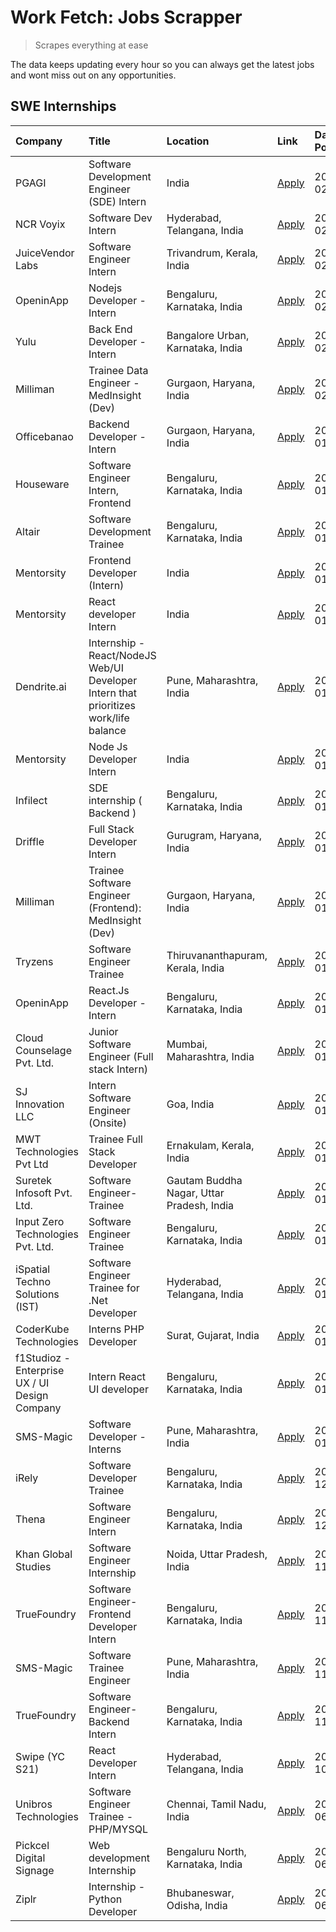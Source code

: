 # Work Fetch: Jobs Scrapper
> Scrapes everything at ease

The data keeps updating every hour so you can always get the latest jobs and wont miss out on any opportunities.

## SWE Internships
<!--START_SECTION:workfetch-->
| Company                                       | Title                                                                                | Location                                  | Link                                                                                                                                                                                                                                                                                             | Date Posted   |
|:----------------------------------------------|:-------------------------------------------------------------------------------------|:------------------------------------------|:-------------------------------------------------------------------------------------------------------------------------------------------------------------------------------------------------------------------------------------------------------------------------------------------------|:--------------|
| PGAGI                                         | Software Development Engineer (SDE) Intern                                           | India                                     | [Apply](https://in.linkedin.com/jobs/view/software-development-engineer-sde-intern-at-pgagi-3819960920?refId=w7n9IfKP%2BmPw%2BERXWpSM5g%3D%3D&trackingId=B%2FSkZmcGBjaZIuUqM1NEWQ%3D%3D&position=25&pageNum=0&trk=public_jobs_jserp-result_search-card)                                          | 2024-02-07    |
| NCR Voyix                                     | Software Dev Intern                                                                  | Hyderabad, Telangana, India               | [Apply](https://in.linkedin.com/jobs/view/software-dev-intern-at-ncr-voyix-3824608662?refId=DmppbKfoCihFUiMf4YS6kA%3D%3D&trackingId=sRbOP1%2BXJ3yd5J5MNQiSuQ%3D%3D&position=20&pageNum=1&trk=public_jobs_jserp-result_search-card)                                                               | 2024-02-07    |
| JuiceVendor Labs                              | Software Engineer Intern                                                             | Trivandrum, Kerala, India                 | [Apply](https://in.linkedin.com/jobs/view/software-engineer-intern-at-juicevendor-labs-3823487440?refId=DmppbKfoCihFUiMf4YS6kA%3D%3D&trackingId=p4XwLvM3Fjo6ZXIjLq%2FzeA%3D%3D&position=24&pageNum=1&trk=public_jobs_jserp-result_search-card)                                                   | 2024-02-07    |
| OpeninApp                                     | Nodejs Developer - Intern                                                            | Bengaluru, Karnataka, India               | [Apply](https://in.linkedin.com/jobs/view/nodejs-developer-intern-at-openinapp-3822599762?refId=DmppbKfoCihFUiMf4YS6kA%3D%3D&trackingId=EuE2WgofJTi98MYKiii%2FJg%3D%3D&position=2&pageNum=1&trk=public_jobs_jserp-result_search-card)                                                            | 2024-02-05    |
| Yulu                                          | Back End Developer - Intern                                                          | Bangalore Urban, Karnataka, India         | [Apply](https://in.linkedin.com/jobs/view/back-end-developer-intern-at-yulu-3821682220?refId=DmppbKfoCihFUiMf4YS6kA%3D%3D&trackingId=To9zu5rm6%2F4cGyr2j4REdQ%3D%3D&position=10&pageNum=1&trk=public_jobs_jserp-result_search-card)                                                              | 2024-02-04    |
| Milliman                                      | Trainee Data Engineer - MedInsight (Dev)                                             | Gurgaon, Haryana, India                   | [Apply](https://in.linkedin.com/jobs/view/trainee-data-engineer-medinsight-dev-at-milliman-3789275187?refId=DmppbKfoCihFUiMf4YS6kA%3D%3D&trackingId=RPaleHUVWs752o1QMmgfXA%3D%3D&position=25&pageNum=1&trk=public_jobs_jserp-result_search-card)                                                 | 2024-02-01    |
| Officebanao                                   | Backend Developer - Intern                                                           | Gurgaon, Haryana, India                   | [Apply](https://in.linkedin.com/jobs/view/backend-developer-intern-at-officebanao-3814263731?refId=w7n9IfKP%2BmPw%2BERXWpSM5g%3D%3D&trackingId=U7VqeQCh6dQwTICWPod6UA%3D%3D&position=5&pageNum=0&trk=public_jobs_jserp-result_search-card)                                                       | 2024-01-31    |
| Houseware                                     | Software Engineer Intern, Frontend                                                   | Bengaluru, Karnataka, India               | [Apply](https://in.linkedin.com/jobs/view/software-engineer-intern-frontend-at-houseware-3818959820?refId=w7n9IfKP%2BmPw%2BERXWpSM5g%3D%3D&trackingId=vEOSFV2aLg7uNQaietJ8mQ%3D%3D&position=7&pageNum=0&trk=public_jobs_jserp-result_search-card)                                                | 2024-01-31    |
| Altair                                        | Software Development Trainee                                                         | Bengaluru, Karnataka, India               | [Apply](https://in.linkedin.com/jobs/view/software-development-trainee-at-altair-3817606202?refId=w7n9IfKP%2BmPw%2BERXWpSM5g%3D%3D&trackingId=6kCzd9%2FCyR%2FXWv%2FUTy61Gw%3D%3D&position=22&pageNum=0&trk=public_jobs_jserp-result_search-card)                                                 | 2024-01-31    |
| Mentorsity                                    | Frontend Developer (Intern)                                                          | India                                     | [Apply](https://in.linkedin.com/jobs/view/frontend-developer-intern-at-mentorsity-3820303627?refId=DmppbKfoCihFUiMf4YS6kA%3D%3D&trackingId=y5Exi2CPx%2BoRj53nckCArA%3D%3D&position=1&pageNum=1&trk=public_jobs_jserp-result_search-card)                                                         | 2024-01-31    |
| Mentorsity                                    | React developer Intern                                                               | India                                     | [Apply](https://in.linkedin.com/jobs/view/react-developer-intern-at-mentorsity-3820308129?refId=DmppbKfoCihFUiMf4YS6kA%3D%3D&trackingId=v5EDwpdxATntYmiKqdBN5w%3D%3D&position=5&pageNum=1&trk=public_jobs_jserp-result_search-card)                                                              | 2024-01-31    |
| Dendrite.ai                                   | Internship - React/NodeJS Web/UI Developer Intern that prioritizes work/life balance | Pune, Maharashtra, India                  | [Apply](https://in.linkedin.com/jobs/view/internship-react-nodejs-web-ui-developer-intern-that-prioritizes-work-life-balance-at-dendrite-ai-3818948068?refId=DmppbKfoCihFUiMf4YS6kA%3D%3D&trackingId=36M4R1DVVIPbMLg2gLY9Zw%3D%3D&position=8&pageNum=1&trk=public_jobs_jserp-result_search-card) | 2024-01-31    |
| Mentorsity                                    | Node Js Developer Intern                                                             | India                                     | [Apply](https://in.linkedin.com/jobs/view/node-js-developer-intern-at-mentorsity-3820307183?refId=DmppbKfoCihFUiMf4YS6kA%3D%3D&trackingId=6BejrOx%2Fj%2FUUbGf9RaEKLw%3D%3D&position=21&pageNum=1&trk=public_jobs_jserp-result_search-card)                                                       | 2024-01-31    |
| Infilect                                      | SDE internship ( Backend )                                                           | Bengaluru, Karnataka, India               | [Apply](https://in.linkedin.com/jobs/view/sde-internship-backend-at-infilect-3815120558?refId=w7n9IfKP%2BmPw%2BERXWpSM5g%3D%3D&trackingId=TUYHf3%2Fct65xN9%2FmIisc2g%3D%3D&position=15&pageNum=0&trk=public_jobs_jserp-result_search-card)                                                       | 2024-01-25    |
| Driffle                                       | Full Stack Developer Intern                                                          | Gurugram, Haryana, India                  | [Apply](https://in.linkedin.com/jobs/view/full-stack-developer-intern-at-driffle-3808002837?refId=DmppbKfoCihFUiMf4YS6kA%3D%3D&trackingId=%2FBeUON0DujdkJzfUYY2NRw%3D%3D&position=16&pageNum=1&trk=public_jobs_jserp-result_search-card)                                                         | 2024-01-22    |
| Milliman                                      | Trainee Software Engineer (Frontend): MedInsight (Dev)                               | Gurgaon, Haryana, India                   | [Apply](https://in.linkedin.com/jobs/view/trainee-software-engineer-frontend-medinsight-dev-at-milliman-3792874280?refId=w7n9IfKP%2BmPw%2BERXWpSM5g%3D%3D&trackingId=kdNy9r1lJdsJcUJp2rHlpQ%3D%3D&position=4&pageNum=0&trk=public_jobs_jserp-result_search-card)                                 | 2024-01-18    |
| Tryzens                                       | Software Engineer Trainee                                                            | Thiruvananthapuram, Kerala, India         | [Apply](https://in.linkedin.com/jobs/view/software-engineer-trainee-at-tryzens-3809363491?refId=DmppbKfoCihFUiMf4YS6kA%3D%3D&trackingId=t82AlYD89MT5s2onr69Gug%3D%3D&position=6&pageNum=1&trk=public_jobs_jserp-result_search-card)                                                              | 2024-01-18    |
| OpeninApp                                     | React.Js Developer - Intern                                                          | Bengaluru, Karnataka, India               | [Apply](https://in.linkedin.com/jobs/view/react-js-developer-intern-at-openinapp-3808475343?refId=w7n9IfKP%2BmPw%2BERXWpSM5g%3D%3D&trackingId=wgIaR1C4oUYYC%2BcnyRCOvA%3D%3D&position=16&pageNum=0&trk=public_jobs_jserp-result_search-card)                                                     | 2024-01-17    |
| Cloud Counselage Pvt. Ltd.                    | Junior Software Engineer (Full stack Intern)                                         | Mumbai, Maharashtra, India                | [Apply](https://in.linkedin.com/jobs/view/junior-software-engineer-full-stack-intern-at-cloud-counselage-pvt-ltd-3803132814?refId=w7n9IfKP%2BmPw%2BERXWpSM5g%3D%3D&trackingId=rgQJh1WXnGTf15w%2F5NJu5Q%3D%3D&position=19&pageNum=0&trk=public_jobs_jserp-result_search-card)                     | 2024-01-11    |
| SJ Innovation LLC                             | Intern Software Engineer (Onsite)                                                    | Goa, India                                | [Apply](https://in.linkedin.com/jobs/view/intern-software-engineer-onsite-at-sj-innovation-llc-3799959011?refId=DmppbKfoCihFUiMf4YS6kA%3D%3D&trackingId=UbX20AO5RAwmi%2F8aneTVDQ%3D%3D&position=9&pageNum=1&trk=public_jobs_jserp-result_search-card)                                            | 2024-01-11    |
| MWT Technologies Pvt Ltd                      | Trainee Full Stack Developer                                                         | Ernakulam, Kerala, India                  | [Apply](https://in.linkedin.com/jobs/view/trainee-full-stack-developer-at-mwt-technologies-pvt-ltd-3800921715?refId=w7n9IfKP%2BmPw%2BERXWpSM5g%3D%3D&trackingId=eglMj2NjTylBUynM%2BRmhbA%3D%3D&position=2&pageNum=0&trk=public_jobs_jserp-result_search-card)                                    | 2024-01-09    |
| Suretek Infosoft Pvt. Ltd.                    | Software Engineer-Trainee                                                            | Gautam Buddha Nagar, Uttar Pradesh, India | [Apply](https://in.linkedin.com/jobs/view/software-engineer-trainee-at-suretek-infosoft-pvt-ltd-3800934643?refId=w7n9IfKP%2BmPw%2BERXWpSM5g%3D%3D&trackingId=6q73iXH%2Bu%2Bgp%2Bfg1kkNmYg%3D%3D&position=8&pageNum=0&trk=public_jobs_jserp-result_search-card)                                   | 2024-01-09    |
| Input Zero Technologies Pvt. Ltd.             | Software Engineer Trainee                                                            | Bengaluru, Karnataka, India               | [Apply](https://in.linkedin.com/jobs/view/software-engineer-trainee-at-input-zero-technologies-pvt-ltd-3800927643?refId=w7n9IfKP%2BmPw%2BERXWpSM5g%3D%3D&trackingId=t8qmsM5krAQHpstBb486Lw%3D%3D&position=21&pageNum=0&trk=public_jobs_jserp-result_search-card)                                 | 2024-01-09    |
| iSpatial Techno Solutions (IST)               | Software Engineer Trainee for .Net Developer                                         | Hyderabad, Telangana, India               | [Apply](https://in.linkedin.com/jobs/view/software-engineer-trainee-for-net-developer-at-ispatial-techno-solutions-ist-3800940014?refId=DmppbKfoCihFUiMf4YS6kA%3D%3D&trackingId=%2BaD4pEOWplFmCSwxH06PlA%3D%3D&position=12&pageNum=1&trk=public_jobs_jserp-result_search-card)                   | 2024-01-09    |
| CoderKube Technologies                        | Interns PHP Developer                                                                | Surat, Gujarat, India                     | [Apply](https://in.linkedin.com/jobs/view/interns-php-developer-at-coderkube-technologies-3800923432?refId=DmppbKfoCihFUiMf4YS6kA%3D%3D&trackingId=QdyHLJeEn8mkPpMZBXiXAA%3D%3D&position=14&pageNum=1&trk=public_jobs_jserp-result_search-card)                                                  | 2024-01-09    |
| f1Studioz - Enterprise UX / UI Design Company | Intern React UI developer                                                            | Bengaluru, Karnataka, India               | [Apply](https://in.linkedin.com/jobs/view/intern-react-ui-developer-at-f1studioz-enterprise-ux-ui-design-company-3796354738?refId=w7n9IfKP%2BmPw%2BERXWpSM5g%3D%3D&trackingId=1Unby3Ac%2FL78%2B3a6drdMOw%3D%3D&position=6&pageNum=0&trk=public_jobs_jserp-result_search-card)                    | 2024-01-08    |
| SMS-Magic                                     | Software Developer -Interns                                                          | Pune, Maharashtra, India                  | [Apply](https://in.linkedin.com/jobs/view/software-developer-interns-at-sms-magic-3799485343?refId=w7n9IfKP%2BmPw%2BERXWpSM5g%3D%3D&trackingId=ULJ%2BBbi45J5OjbbS1nKNJg%3D%3D&position=24&pageNum=0&trk=public_jobs_jserp-result_search-card)                                                    | 2024-01-05    |
| iRely                                         | Software Developer Trainee                                                           | Bengaluru, Karnataka, India               | [Apply](https://in.linkedin.com/jobs/view/software-developer-trainee-at-irely-3801577534?refId=w7n9IfKP%2BmPw%2BERXWpSM5g%3D%3D&trackingId=phuCYO96aIETUDdnE871Ww%3D%3D&position=9&pageNum=0&trk=public_jobs_jserp-result_search-card)                                                           | 2023-12-22    |
| Thena                                         | Software Engineer Intern                                                             | Bengaluru, Karnataka, India               | [Apply](https://in.linkedin.com/jobs/view/software-engineer-intern-at-thena-3778731751?refId=w7n9IfKP%2BmPw%2BERXWpSM5g%3D%3D&trackingId=BU3p5slMCviSz03R%2BzmX8Q%3D%3D&position=12&pageNum=0&trk=public_jobs_jserp-result_search-card)                                                          | 2023-12-05    |
| Khan Global Studies                           | Software Engineer Internship                                                         | Noida, Uttar Pradesh, India               | [Apply](https://in.linkedin.com/jobs/view/software-engineer-internship-at-khan-global-studies-3766942197?refId=DmppbKfoCihFUiMf4YS6kA%3D%3D&trackingId=5ocQGDzy4JER9VXIcplShA%3D%3D&position=13&pageNum=1&trk=public_jobs_jserp-result_search-card)                                              | 2023-11-27    |
| TrueFoundry                                   | Software Engineer- Frontend Developer Intern                                         | Bengaluru, Karnataka, India               | [Apply](https://in.linkedin.com/jobs/view/software-engineer-frontend-developer-intern-at-truefoundry-3790095058?refId=w7n9IfKP%2BmPw%2BERXWpSM5g%3D%3D&trackingId=RBNVHvAQ4nI7w3HMy%2FTWsA%3D%3D&position=11&pageNum=0&trk=public_jobs_jserp-result_search-card)                                 | 2023-11-24    |
| SMS-Magic                                     | Software Trainee Engineer                                                            | Pune, Maharashtra, India                  | [Apply](https://in.linkedin.com/jobs/view/software-trainee-engineer-at-sms-magic-3761409781?refId=DmppbKfoCihFUiMf4YS6kA%3D%3D&trackingId=emotlZx8LKKB8z0H97KN2Q%3D%3D&position=3&pageNum=1&trk=public_jobs_jserp-result_search-card)                                                            | 2023-11-16    |
| TrueFoundry                                   | Software Engineer-Backend Intern                                                     | Bengaluru, Karnataka, India               | [Apply](https://in.linkedin.com/jobs/view/software-engineer-backend-intern-at-truefoundry-3779508170?refId=w7n9IfKP%2BmPw%2BERXWpSM5g%3D%3D&trackingId=hIzumWxX2f12e28HzZtpWQ%3D%3D&position=23&pageNum=0&trk=public_jobs_jserp-result_search-card)                                              | 2023-11-10    |
| Swipe (YC S21)                                | React Developer Intern                                                               | Hyderabad, Telangana, India               | [Apply](https://in.linkedin.com/jobs/view/react-developer-intern-at-swipe-yc-s21-3737600089?refId=w7n9IfKP%2BmPw%2BERXWpSM5g%3D%3D&trackingId=q220lkN8gitldoC3OSvlWw%3D%3D&position=13&pageNum=0&trk=public_jobs_jserp-result_search-card)                                                       | 2023-10-13    |
| Unibros Technologies                          | Software Engineer Trainee - PHP/MYSQL                                                | Chennai, Tamil Nadu, India                | [Apply](https://in.linkedin.com/jobs/view/software-engineer-trainee-php-mysql-at-unibros-technologies-3656599241?refId=DmppbKfoCihFUiMf4YS6kA%3D%3D&trackingId=%2BnWzy9pLhjw5%2B%2B0Ko%2F43dg%3D%3D&position=4&pageNum=1&trk=public_jobs_jserp-result_search-card)                               | 2023-06-12    |
| Pickcel Digital Signage                       | Web development Internship                                                           | Bengaluru North, Karnataka, India         | [Apply](https://in.linkedin.com/jobs/view/web-development-internship-at-pickcel-digital-signage-3656596922?refId=DmppbKfoCihFUiMf4YS6kA%3D%3D&trackingId=zZiewAeeZoKIblm%2B2Pyrpg%3D%3D&position=17&pageNum=1&trk=public_jobs_jserp-result_search-card)                                          | 2023-06-12    |
| Ziplr                                         | Internship - Python Developer                                                        | Bhubaneswar, Odisha, India                | [Apply](https://in.linkedin.com/jobs/view/internship-python-developer-at-ziplr-3645677592?refId=DmppbKfoCihFUiMf4YS6kA%3D%3D&trackingId=UK%2FVSSmTdJm0BvTJuSn6eg%3D%3D&position=15&pageNum=1&trk=public_jobs_jserp-result_search-card)                                                           | 2023-06-02    |
<!--END_SECTION:workfetch-->
